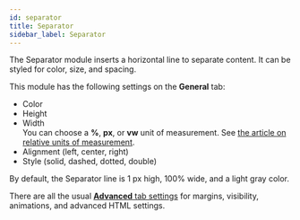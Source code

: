 ```yaml
---
id: separator
title: Separator
sidebar_label: Separator
---
```


The Separator module inserts a horizontal line to separate content. It can be
styled for color, size, and spacing.

This module has the following settings on the **General** tab:

* Color
* Height
* Width  
You can choose a **%**, **px**, or **vw** unit of measurement. See [the article on relative units of measurement](/beaver-builder/advanced-builder-techniques/css-length-height-units.md).
* Alignment (left, center, right)
* Style (solid, dashed, dotted, double)

By default, the Separator line is 1 px high, 100% wide, and a light gray color. 

There are all the usual [**Advanced** tab settings](/beaver-builder/layouts/advanced-tab-rows-columns-modules.md) for margins, visibility, animations, and advanced HTML settings.

